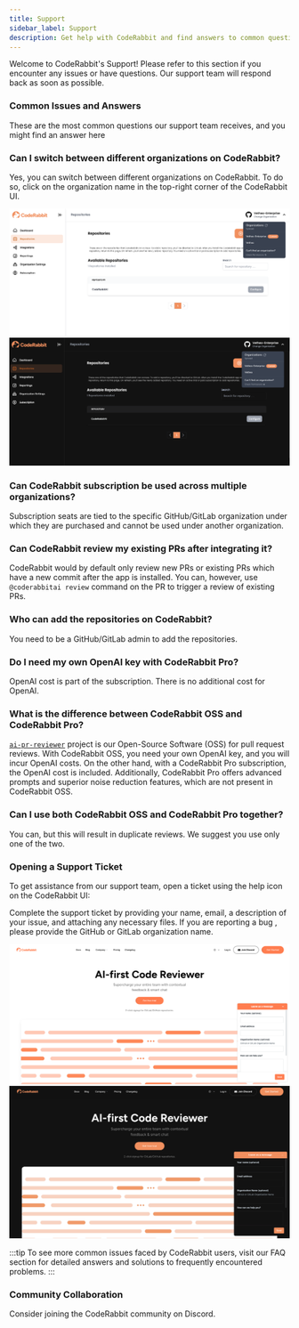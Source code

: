 ```yaml
---
title: Support
sidebar_label: Support
description: Get help with CodeRabbit and find answers to common questions.
---
```


Welcome to CodeRabbit's Support! Please refer to this section if you encounter
any issues or have questions. Our support team will respond back as soon as
possible.

### **Common Issues and Answers**

These are the most common questions our support team receives, and you might
find an answer here

### Can I switch between different organizations on CodeRabbit?

Yes, you can switch between different organizations on CodeRabbit. To do so,
click on the organization name in the top-right corner of the CodeRabbit UI.

![Switch Organizations](./images/cr_support_orgs_light.png#gh-light-mode-only)</div>
![Switch Organizations](./images/cr_support_orgs_dark.png#gh-dark-mode-only)</div>

### Can CodeRabbit subscription be used across multiple organizations?

Subscription seats are tied to the specific GitHub/GitLab organization under
which they are purchased and cannot be used under another organization.

### Can CodeRabbit review my existing PRs after integrating it?

CodeRabbit would by default only review new PRs or existing PRs which have a new
commit after the app is installed. You can, however, use `@coderabbitai review`
command on the PR to trigger a review of existing PRs.

### Who can add the repositories on CodeRabbit?

You need to be a GitHub/GitLab admin to add the repositories.

### Do I need my own OpenAI key with CodeRabbit Pro?

OpenAI cost is part of the subscription. There is no additional cost for OpenAI.

### What is the difference between CodeRabbit OSS and CodeRabbit Pro?

[`ai-pr-reviewer`](https://github.com/coderabbitai/ai-pr-reviewer) project is
our Open-Source Software (OSS) for pull request reviews. With CodeRabbit OSS,
you need your own OpenAI key, and you will incur OpenAI costs. On the other
hand, with a CodeRabbit Pro subscription, the OpenAI cost is included.
Additionally, CodeRabbit Pro offers advanced prompts and superior noise
reduction features, which are not present in CodeRabbit OSS.

### Can I use both CodeRabbit OSS and CodeRabbit Pro together?

You can, but this will result in duplicate reviews. We suggest you use only one
of the two.

### **Opening a Support Ticket**

To get assistance from our support team, open a ticket using the help icon on
the CodeRabbit UI:

Complete the support ticket by providing your name, email, a description of your
issue, and attaching any necessary files. If you are reporting a bug , please
provide the GitHub or GitLab organization name.

![Open a Ticket](./images/cr_support_help_light.png#gh-light-mode-only)
![Open a Ticket](./images/cr_support_help_dark.png#gh-dark-mode-only)

:::tip To see more common issues faced by CodeRabbit users, visit our FAQ
section for detailed answers and solutions to frequently encountered problems.
:::

### **Community Collaboration**

Consider joining the CodeRabbit community on Discord.
